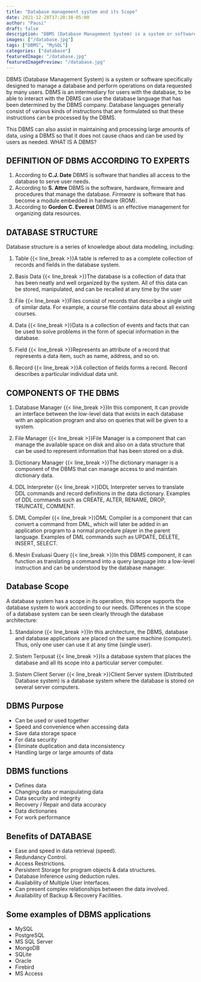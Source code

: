 ```yaml
---
title: "Database management system and its Scope"
date: 2021-12-28T17:20:38-05:00
author: "Pausi"
draft: false
description: "DBMS (Database Management System) is a system or software specifically designed to manage a database and perform operations on data requested by many users."
images: ["/database.jpg"]
tags: ["DBMS", "MySQL"]
categories: ["database"]
featuredImage: "/database.jpg"
featuredImagePreview: "/database.jpg"
---
```


<!-- {{< figure src="/database.jpg" height="500px" alt="database">}} -->

DBMS (Database Management System) is a system or software specifically designed to manage a database and perform operations on data requested by many users.
DBMS is an intermediary for users with the database, to be able to interact with the DBMS can use the database language that has been determined by the DBMS company. Database languages generally consist of various kinds of instructions that are formulated so that these instructions can be processed by the DBMS.

This DBMS can also assist in maintaining and processing large amounts of data, using a DBMS so that it does not cause chaos and can be used by users as needed.
WHAT IS A DBMS?


## DEFINITION OF DBMS ACCORDING TO EXPERTS
1. According to **C.J. Date** DBMS is software that handles all access to the database to serve user needs.
2. According to **S. Attre** DBMS is the software, hardware, firmware and procedures that manage the database. _Firmware_ is software that has become a module embedded in hardware (ROM).
3. According to **Gordon C. Everest** DBMS is an effective management for organizing data resources.

## DATABASE STRUCTURE
Database structure is a series of knowledge about data modeling, including:
1. Table 
{{< line_break >}}A table is referred to as a complete collection of records and fields in the database system.

2. Basis Data
{{< line_break >}}The database is a collection of data that has been neatly and well organized by the system. All of this data can be stored, manipulated, and can be recalled at any time by the user

3. File
{{< line_break >}}Files consist of records that describe a single unit of similar data. For example, a course file contains data about all existing courses.

4. Data
{{< line_break >}}Data is a collection of events and facts that can be used to solve problems in the form of special information in the database.

5. Field
{{< line_break >}}Represents an attribute of a record that represents a data item, such as name, address, and so on.

6. Record
{{< line_break >}}A collection of fields forms a record. Record describes a particular individual data unit.


## COMPONENTS OF THE DBMS
1. Database Manager
{{< line_break >}}In this component, it can provide an interface between the low-level data that exists in each database with an application program and also on queries that will be given to a system.

2. File Manager
{{< line_break >}}File Manager is a component that can manage the available space on disk and also on a data structure that can be used to represent information that has been stored on a disk.

3. Dictionary Manager
{{< line_break >}}The dictionary manager is a component of the DBMS that can manage access to and maintain dictionary data.

4. DDL Interpreter
{{< line_break >}}DDL Interpreter serves to translate DDL commands and record definitions in the data dictionary. Examples of DDL commands such as CREATE, ALTER, RENAME, DROP, TRUNCATE, COMMENT.

5. DML Compiler
{{< line_break >}}DML Compiler is a component that can convert a command from DML, which will later be added in an application program to a normal procedure player in the parent language. Examples of DML commands such as UPDATE, DELETE, INSERT, SELECT.

6. Mesin Evaluasi Query
{{< line_break >}}In this DBMS component, it can function as translating a command into a query language into a low-level instruction and can be understood by the database manager.


## Database Scope
A database system has a scope in its operation, this scope supports the database system to work according to our needs. Differences in the scope of a database system can be seen clearly through the database architecture:

1. Standalone
{{< line_break >}}In this architecture, the DBMS, database and database applications are placed on the same machine (computer). Thus, only one user can use it at any time (single user).

2. Sistem Terpusat
{{< line_break >}}Is a database system that places the database and all its scope into a particular server computer.

3. Sistem Client Server
{{< line_break >}}Client Server system (Distributed Database system) is a database system where the database is stored on several server computers.

## DBMS Purpose
* Can be used or used together
* Speed and convenience when accessing data
* Save data storage space
* For data security
* Eliminate duplication and data inconsistency
* Handling large or large amounts of data

## DBMS functions
* Defines data
* Changing data or manipulating data
* Data security and integrity
* Recovery / Repair and data accuracy
* Data dictionaries
* For work performance

## Benefits of DATABASE
* Ease and speed in data retrieval (speed).
* Redundancy Control.
* Access Restrictions.
* Persistent Storage for program objects & data structures.
* Database Inference using deduction rules.
* Availability of Multiple User Interfaces.
* Can present complex relationships between the data involved.
* Availability of Backup & Recovery Facilities.

## Some examples of DBMS applications
* MySQL
* PostgreSQL
* MS SQL Server
* MongoDB
* SQLite
* Oracle
* Firebird
* MS Access
